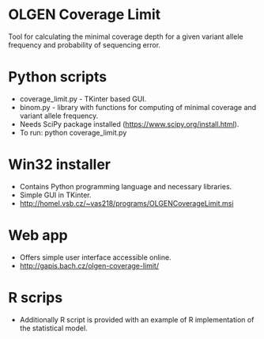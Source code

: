 # OLGEN Coverage Limit
Tool for calculating the minimal coverage depth for a given variant allele frequency and probability of sequencing error.

# Python scripts
* coverage_limit.py - TKinter based GUI.
* binom.py - library with functions for computing of minimal coverage and variant allele frequency.
* Needs SciPy package installed (https://www.scipy.org/install.html).
* To run: python coverage_limit.py

# Win32 installer
* Contains Python programming language and necessary libraries.
* Simple GUI in TKinter.
* http://homel.vsb.cz/~vas218/programs/OLGENCoverageLimit.msi

# Web app
* Offers simple user interface accessible online.
* http://gapis.bach.cz/olgen-coverage-limit/

# R scrips
* Additionally R script is provided with an example of R implementation of the statistical model.